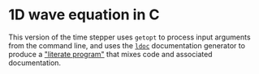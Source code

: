 # 1D wave equation in C

This version of the time stepper uses `getopt` to process input
arguments from the command line, and uses the
[`ldoc`](https://github.com/dbindel/ldoc) documentation generator
to produce a ["literate program"](wave_demo.html) that mixes code
and associated documentation.
